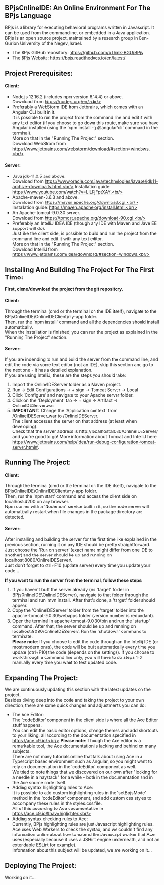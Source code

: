 ## BPjsOnlineIDE: An Online Environment For The BPjs Language

BPjs is a library for executing behavioral programs written in Javascript. It can be used from the commandline, or embedded in a Java application.<br/>
BPjs is an open source project, maintained by a research group in Ben-Gurion University of the Negev, Israel.<br/>

* The BPjs GitHub repository: https://github.com/bThink-BGU/BPjs
* The BPjs Website: https://bpjs.readthedocs.io/en/latest/

## Project Prerequisites:
#### Client:
* Node.js 12.16.2 (includes npm version 6.14.4) or above.<br/>
Download from https://nodejs.org/en/.<br/>
* Preferably a WebStorm IDE from Jetbrains, which comes with an Angular CLI built in it.<br/>
It is possible to run the project from the command line and edit it with any text editor (if you choose to go down this route, make sure you have Angular installed using the 'npm install -g @angular/cli' command in the terminal).<br/> 
More on that in the "Running The Project" section.<br/>
Download WebStrom from https://www.jetbrains.com/webstorm/download/#section=windows.<br/>
#### Server:
* Java jdk-11.0.5 and above.<br/>
Download from https://www.oracle.com/java/technologies/javase/jdk11-archive-downloads.html.<br/>
Installation guide: https://www.youtube.com/watch?v=LlLRjFptXAY.<br/>
* Apache-maven-3.6.3 and above.<br/>
Download from https://maven.apache.org/download.cgi.<br/>
Installation guide: https://maven.apache.org/install.html.<br/>
* An Apache-tomcat-9.0.30 server.<br/>
Download from https://tomcat.apache.org/download-90.cgi.<br/>
* Preferably an IntelliJ IDEA IDE (though any IDE with Maven and Jave EE support will do).<br/>
Just like the client side, is possible to build and run the project from the command line and edit it with any text editor.<br/>
More on that in the "Running The Project" section.<br/>
Download IntelliJ from https://www.jetbrains.com/idea/download/#section=windows.<br/>
## Installing And Building The Project For The First Time:
__First, clone/download the project from the git repository.<br/>__
#### Client:
Through the terminal (cmd or the terminal on the IDE itself), navigate to the BPjsOnlineIDE\OnlineIDEClient\my-app folder.<br/>
Then, run the 'npm install' command and all the dependencies should install automatically.<br/>
When the installation is finished, you can run the project as explained in the "Running The Project" section.<br/>
#### Server:
If you are indending to run and build the server from the command line, and edit the code via some text editor (not an IDE),
skip this section and go to the next one - it has a detailed explanation.<br/>
If you are using IntelliJ, these are the steps you should take:<br/>
1. Import the OnlineIDEServer folder as a Maven project.<br/>
2. Run -> Edit Configurations -> + sign -> Tomcat Server -> Local<br/>
3. Click 'Configure' and navigate to your Apache server folder.<br/>
4. Click on the 'Deployment' tab -> + sign -> Artifact -> OnlineIDEServer:war<br/>
5. __IMPORTANT:__ Change the 'Application context' from /OnlineIDEServer_war to /OnlineIDEServer.<br/>
The client accesses the server on that address (at least when developing).<br/>
Check that the server address is http://localhost:8080/OnlineIDEServer/ and you're good to go!
More information about Tomcat and IntelliJ here https://www.jetbrains.com/help/idea/run-debug-configuration-tomcat-server.html#.
## Running The Project:
#### Client:
Through the terminal (cmd or the terminal on the IDE itself), navigate to the BPjsOnlineIDE\OnlineIDEClient\my-app folder.<br/>
Then, run the 'npm start' command and access the client side on localhost:4200 on any browser.<br/>
Npm comes with a 'Nodemon' service built in it, so the node server will automatically restart when file 
changes in the package directory are detected. 
#### Server:
After installing and building the server for the first time like explained in the previous section, running it on any IDE should be pretty straightforward. Just choose the 'Run on server' (exact name might differ from one IDE to another) and the server should be up and running on localhost:8080/OnlineIDEServer/.<br/>
Just don't forget to ctrl+F10 (update server) every time you update your code...<br/>

**If you want to run the server from the terminal, follow these steps:**
1. If you haven't built the server already (no 'target' folder in BPjsOnlineIDE\OnlineIDEServer), navigate to that folder through the terminal and run 'mvn install'. After that's done, a 'target' folder should appear.<br/>
2. Copy the 'OnlineIDEServer' folder from the 'target' folder into the apache-tomcat-9.0.30\webapps folder (version number is redundant).<br/>
3. Open the terminal in apache-tomcat-9.0.30\bin and run the 'startup' command. After that, the server should be up and running on localhost:8080/OnlineIDEServer/. Run the 'shutdown' command to terminate.<br/>
**Please note**: If you choose to edit the code through an the Intellij IDE (or most modern ones), the code will be built automatically every time you update (ctrl+F10) the code (depends on the settings). If you choose to work through a command line only, you will have to do steps 1-3 manually every time you want to test updated code.<br/>
## Expanding The Project:
We are continuously updating this section with the latest updates on the project.<br/>
Besides diving deep into the code and taking the project to your own direction, 
there are some quick changes and adjustments you can do:<br/>

* The Ace Editor:<br/>
The 'codeEditor' component in the client side is where all the Ace Editor stuff happens.<br/>
You can edit the basic editor options, change themes and add shortcuts to your liking, all according to the documentation
specified in https://ace.c9.io/.<br/>
**Please note**: Though the Ace editor is a remarkable tool, the Ace documentation is lacking and behind on many subjects.<br/>
There are not many tutorials online that talk about using Ace in a Typescript based environment such as Angular,
so you might want to rely on documentation in the 'codeEditor' component as well.<br/>
We tried to note things that we discovered on our own after "looking for a needle in a haystack" for a while - both in the 
documentation and in the Ace source code itself.<br/>
* Adding syntax highlighting rules to Ace:<br/>
It is possible to add custom highlighting rules in the 'setBpjsMode' method in the 'codeEditor' component, and add custom css styles to accompany these rules in the styles.css file.<br/>
All of this according to Ace documentation in https://ace.c9.io/#nav=higlighter.<br/>
* Adding syntax checking rules to Ace:<br/>
Currently, BPjs highlighting rules are just Javascript highlighting rules.<br/>
Ace uses Web Workers to check the syntax, and we couldn't find any information online about how to extend 
the Javascript worker that Ace uses (especially because it uses a JSHint engine underneath, and not an extendable ESLint for example).<br/>
Information about this subject will be updated, we are working on it...<br/>
## Deploying The Project:
Working on it...<br/>
